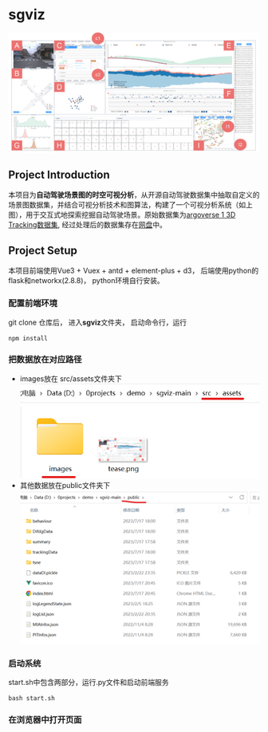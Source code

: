 # sgviz
![tease](https://github.com/TingLiu1024/sgviz/blob/main/src/assets/tease.png)

## Project Introduction
本项目为**自动驾驶场景图的时空可视分析**，从开源自动驾驶数据集中抽取自定义的场景图数据集，并结合可视分析技术和图算法，构建了一个可视分析系统（如上图），用于交互式地探索挖掘自动驾驶场景。原始数据集为[argoverse 1 3D Tracking数据集](https://www.argoverse.org/av1.html#tracking-link), 经过处理后的数据集存在[网盘]()中。

## Project Setup
本项目前端使用Vue3 + Vuex + antd + element-plus + d3， 后端使用python的flask和networkx(2.8.8)， python环境自行安装。
### 配置前端环境
git clone 仓库后， 进入**sgviz**文件夹， 启动命令行，运行
```
npm install
```

### 把数据放在对应路径

+ images放在 src/assets文件夹下
  ![dataPath](https://github.com/TingLiu1024/sgviz/blob/main/src/assets/dataPath1.png)
+ 其他数据放在public文件夹下
 ![dataPath](https://github.com/TingLiu1024/sgviz/blob/main/src/assets/dataPath2.png)


### 启动系统
start.sh中包含两部分，运行.py文件和启动前端服务
```
bash start.sh
```
### 在浏览器中打开页面


